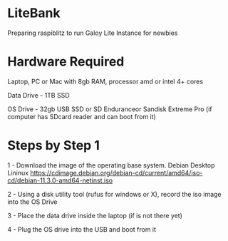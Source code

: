 # LiteBank
Preparing raspiblitz to run Galoy Lite Instance for newbies

# Hardware Required
Laptop, PC or Mac with 8gb RAM, processor amd or intel 4+ cores

Data Drive - 1TB  SSD 

OS Drive - 32gb USB SSD or SD Enduranceor Sandisk Extreme Pro (if computer has SDcard reader and can boot from it)

# Steps by Step 1
1 - Download the image of the operating base system. Debian Desktop Lininux
https://cdimage.debian.org/debian-cd/current/amd64/iso-cd/debian-11.3.0-amd64-netinst.iso

2 - Using a disk utility tool (rufus for windows or X), record the iso image into the OS Drive

3 - Place the data drive inside the laptop (if is not there yet)

4 - Plug the OS drive into the USB and boot from it




